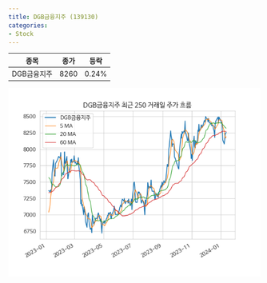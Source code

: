 ```yaml
---
title: DGB금융지주 (139130)
categories:
- Stock
---
```


|종목|종가|등락|
|----|----|----|
|DGB금융지주|8260|0.24%|

<!-- more -->

![139130](/assets/images/stock/139130.png)